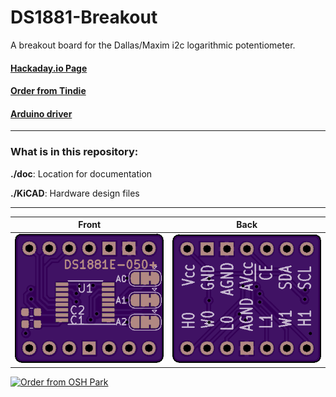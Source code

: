 # DS1881-Breakout

A breakout board for the Dallas/Maxim i2c logarithmic potentiometer.

#### [Hackaday.io Page](https://hackaday.io/project/167234-ds1881-breakout)

#### [Order from Tindie](https://www.tindie.com/products/17867/)

#### [Arduino driver](https://github.com/jspark311/Arduino-DS1881)

------------------------

### What is in this repository:

**./doc**:  Location for documentation

**./KiCAD**:  Hardware design files

------------------------

Front | Back
:-------:|:------:
![Front](osh-render-front.png)  | ![Back](osh-render-back.png)


[<img src="https://oshpark.com/assets/badge-5b7ec47045b78aef6eb9d83b3bac6b1920de805e9a0c227658eac6e19a045b9c.png" alt="Order from OSH Park">](https://oshpark.com/shared_projects/1Ly8pxJk)
